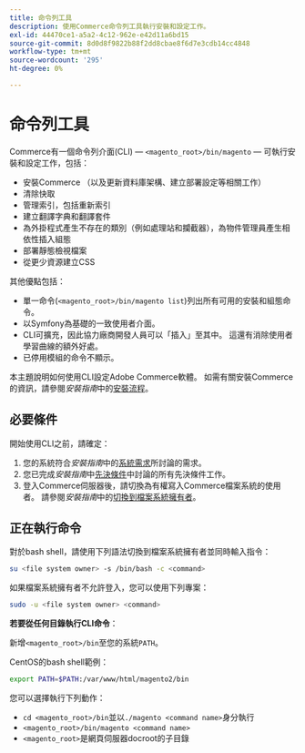 ```yaml
---
title: 命令列工具
description: 使用Commerce命令列工具執行安裝和設定工作。
exl-id: 44470ce1-a5a2-4c12-962e-e42d11a6bd15
source-git-commit: 8d0d8f9822b88f2dd8cbae8f6d7e3cdb14cc4848
workflow-type: tm+mt
source-wordcount: '295'
ht-degree: 0%

---
```


# 命令列工具

Commerce有一個命令列介面(CLI) — `<magento_root>/bin/magento` — 可執行安裝和設定工作，包括：

- 安裝Commerce （以及更新資料庫架構、建立部署設定等相關工作）
- 清除快取
- 管理索引，包括重新索引
- 建立翻譯字典和翻譯套件
- 為外掛程式產生不存在的類別（例如處理站和攔截器），為物件管理員產生相依性插入組態
- 部署靜態檢視檔案
- 從更少資源建立CSS

其他優點包括：

- 單一命令(`<magento_root>/bin/magento list`)列出所有可用的安裝和組態命令。
- 以Symfony為基礎的一致使用者介面。
- CLI可擴充，因此協力廠商開發人員可以「插入」至其中。 這還有消除使用者學習曲線的額外好處。
- 已停用模組的命令不顯示。

本主題說明如何使用CLI設定Adobe Commerce軟體。 如需有關安裝Commerce的資訊，請參閱&#x200B;_安裝指南_&#x200B;中的[安裝流程](../../installation/overview.md)。

## 必要條件

開始使用CLI之前，請確定：

1. 您的系統符合&#x200B;_安裝指南_&#x200B;中的[系統需求](../../installation/system-requirements.md)所討論的需求。
1. 您已完成&#x200B;_安裝指南_&#x200B;中[先決條件](../../installation/prerequisites/overview.md)中討論的所有先決條件工作。
1. 登入Commerce伺服器後，請切換為有權寫入Commerce檔案系統的使用者。 請參閱&#x200B;_安裝指南_&#x200B;中的[切換到檔案系統擁有者](../../installation/prerequisites/file-system/overview.md)。

## 正在執行命令

對於bash shell，請使用下列語法切換到檔案系統擁有者並同時輸入指令：

```bash
su <file system owner> -s /bin/bash -c <command>
```

如果檔案系統擁有者不允許登入，您可以使用下列專案：

```bash
sudo -u <file system owner> <command>
```

**若要從任何目錄執行CLI命令**：

新增`<magento_root>/bin`至您的系統`PATH`。

CentOS的bash shell範例：

```bash
export PATH=$PATH:/var/www/html/magento2/bin
```

您可以選擇執行下列動作：

- `cd <magento_root>/bin`並以`./magento <command name>`身分執行
- `<magento_root>/bin/magento <command name>`
- `<magento_root>`是網頁伺服器docroot的子目錄
